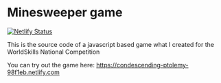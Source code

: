 # Minesweeper game

[![Netlify Status](https://api.netlify.com/api/v1/badges/be93b718-a6df-402a-b4a4-855ba186c97d/deploy-status)](https://condescending-ptolemy-98f1eb.netlify.com)

This is the source code of a javascript based game what I created for the WorldSkills National Competition

You can try out the game here: https://condescending-ptolemy-98f1eb.netlify.com
